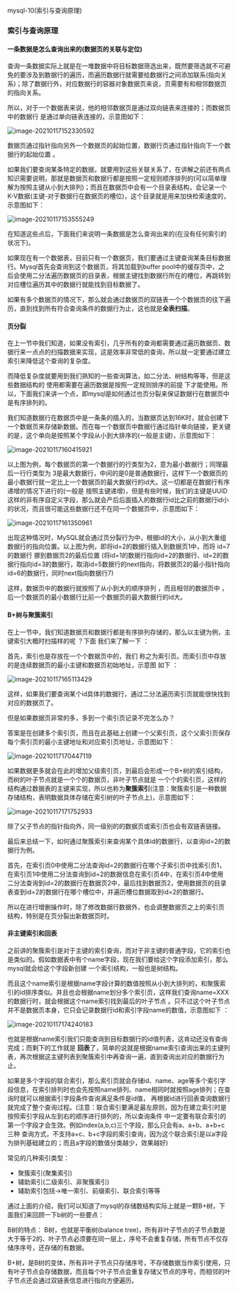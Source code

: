 mysql-10(索引与查询原理)

### 索引与查询原理

#### 一条数据是怎么查询出来的(数据页的关联与定位)

查询一条数据实际上就是在一堆数据中将目标数据筛选出来，既然要筛选就不可避免的要涉及到数据行的遍历，而遍历数据行就需要给数据行之间添加联系(指向关系)；除了数据行外，对应数据行的容器对象数据页来说，页需要有和相邻数据页的指向关系。

所以，对于一个数据表来说，他的相邻数据页是通过双向链表来连接的；而数据页中的数据行 是通过单向链表连接的，示意图如下：

![image-20210117152330592](https://alex-img-1253982387.cos.ap-nanjing.myqcloud.com/Typora/20210117152425.png)

数据页通过指针指向另外一个数据页的起始位置，数据行页通过指针指向下一个数据行的起始位置 。

如果我们要查询某条特定的数据，就要用到这些关联关系了，在讲解之前还有两点知识需要说明，那就是数据页和数据行都是按照一定规则顺序排列的(可以简单理解为按照主键从小到大排列)；而且在数据页中会有一个目录表结构，会记录一个K-V数据(主键-对于数据行在数据页的槽位)，这个目录就是用来加快检索速度的，示意图如下：

![image-20210117153555249](https://alex-img-1253982387.cos.ap-nanjing.myqcloud.com/Typora/20210117153555.png)

在知道这些点后，下面我们来说明一条数据是怎么查询出来的(在没有任何索引的状况下)。

如果现在有一个数据表，目前只有一个数据页，我们要通过主键查询某条目标数据行。Mysql首先会查询到这个数据页，将其加载到buffer pool中的缓存页中，之后会使用二分法遍历数据页的目录表，根据主键找到数据行所在的槽位，再跳转到对应槽位遍历其中的数据行就能找到目标数据了。

如果有多个数据页的情况下，那么就会通过数据页的双链表一个个数据页的往下遍历，直到找到所有符合查询条件的数据行为止，这也就是**全表扫描**。

#### 页分裂

在上一节中我们知道，如果没有索引，几乎所有的查询都需要通过遍历数据页、数据行来一点点的扫描数据来实现，这是效率非常低的查询，所以就一定要通过建立索引来降低这个查询的复杂度。

而降低复杂度就要用到我们熟知的一些查询算法，如二分法、树结构等等，但是这些数据结构的 使用都需要在遍历数据是按照一定规则排序的前提 下才能使用。所以，下面我们来讲一个点，即mysql是如何通过也页分裂来保证数据行在数据页中是有序排列的。

我们知道数据行在数据页中是一条条的插入的，当数据页达到16K时，就会创建下一个数据页来存储新数据。而在每一个数据页中数据行通过指针单向链接，更关键的是，这个单向是按照某个字段从小到大排序的(一般是主键)，示意图如下：

![image-20210117160415921](https://alex-img-1253982387.cos.ap-nanjing.myqcloud.com/Typora/20210117160416.png)

以上图为例，每个数据页的第一个数据行的行类型为2，意为最小数据行；同理最后一行行类型为 3是最大数据行，中间的是0是普通数据行，这样下一个数据页的最小数据行就一定比上一个数据页的最大数据行的id大。这一切都是在数据行有序递增的情况下进行的(一般是 按照主键递增)，但是有些时候，我们的主键是UUID这样的非有序自定义字段，那么就会产后后面插入的数据行id比之前的数据行id小的状况，而且很可能这些数据行还不在同一个数据页中，示意图如下：

![image-20210117161350961](https://alex-img-1253982387.cos.ap-nanjing.myqcloud.com/Typora/20210117161351.png)

出现这种情况时，MySQL就会通过页分裂行为中，根据id的大小，从小到大重组数据行的指向位置。以上图为例，即将id=2的数据行插入到数据页1中，而将 id=7的数据行 挪到数据页2的最后位置 (将id=1的数据行指向id=2的数据行、id=2的数据行指向id=3的数据行，取消id=5数据行的next指向，将数据页2的最小指针指向id=6的数据行，同时next指向数据行7)

这样，数据页中的数据行就按照了从小到大的顺序排列 ，而且相邻的数据页中 ，后一个数据页的最小数据行比前一个数据页的最大数据行的id大。

#### B+树与聚簇索引

在上一节中，我们知道数据页和数据行都是有序排列存储的，那么以主键为例，主键索引大概时扫描样的呢 ？下面 我们来了解一下 ：

首先，索引也是存放在一个个数据页中的，我们 称之为索引页。而索引页中存放的是连续数据页的最小主键和数据页初始地址，示意图 如下 ：

![image-20210117165113429](https://alex-img-1253982387.cos.ap-nanjing.myqcloud.com/Typora/20210117165113.png)

这样，如果我们要查询某个id具体的数据行，通过二分法遍历索引页就能很快找到对应的数据页了。

但是如果数据页非常的多，多到一个索引页记录不完怎么办？

答案是在创建多个索引页，而且在此基础上创建一个父索引页，这个父索引页保存每个索引页的最小主键地址和对应索引页地址，示意图如下：

![image-20210117170447119](https://alex-img-1253982387.cos.ap-nanjing.myqcloud.com/Typora/20210117170447.png) 

如果数据更多就会在此的增加父级索引页，到最后会形成一个B+树的索引结构，而树的叶子节点就是一个个的数据页，非叶子节点就是 一个个的索引页，这样的结构通过数据表的主键来实现，所以也称为**聚簇索引**(注意：聚簇索引是一种数据存储结构，表明数据具体存储在索引树的叶子节点上)，示意图如下：

![image-20210117171752933](https://alex-img-1253982387.cos.ap-nanjing.myqcloud.com/Typora/20210117171753.png)

除了父子节点的指针指向外，同一级别的的数据页或索引页也会有双链表链接。

最后来总结一下，如何通过聚簇索引来查询某个具体id的数据行，以查询id=2的数据行为例。

首先，在索引页0中使用二分法查询id=2的数据行在哪个子索引页中找索引页1，在索引页1中使用二分法查询到id=2的数据信息在索引页4中，在索引页4中使用 二分法查询到id=2的数据行在数据页2中，最后找到数据页2，使用数据页的目录表查到id=2的数据行在哪个槽位中，并遍历槽位数据取到id=2的数据行。

所以在进行增删操作时，除了修改数据行数据外，也会调整数据页之上的索引页 结构，特别是在页分裂出新数据页时。 

#### 非主键索引和回表

之前讲的聚簇索引是对于主键的索引查询，而对于非主键的普通字段，它的索引也是类似的。假如数据表中有个name字段，现在我们要给这个字段添加索引，那么mysql就会给这个字段新创建 一个索引结构，一般也是树结构。 

而且这个name索引是根据name字段计算的数值按照从小到大排列的，和聚簇索引的id排序类似。并且也会根据name划分多个索引页，这样我们查询name=XXX的数据行时，就会根据这个name索引找到最后的叶子节点 。只不过这个叶子节点并不是数据页本身，它只会记录数据行id和索引字段name的数值，示意图如下 ：

![image-20210117174240183](https://alex-img-1253982387.cos.ap-nanjing.myqcloud.com/Typora/20210117174240.png)

也就是根据name索引我们只能查询到目标数据行的id值列表，这肯动还没有查询完成；而剩下的工作就是 **回表**了，简单的说就是根据name索引查询出来的主键列表，再次根据这主键列表到聚簇索引中再查询一遍，直到查询出对应的数据行为止。

如果是多个字段的联合索引，那么索引页就会存储id、name、age等多个索引字段信息，在索引排列时也会先按照name排列、name相同时就按照age排列；在查询时就可以根据索引字段条件查询满足条件是id值，  再根据id进行回表查询数据行就完成了整个查询过程。(注意：联合索引要满足最左原则，因为在建立索引时是按照索引字段从左到右的顺序进行排列的，所以查询条件 中一定要有联合索引的第一个字段才会生效。例如index(a,b,c)三个字段，那么只会有a、a+b、a+b+c三种 查询方式，不支持a+c、b+c字段的索引查询，因为这个联合索引是以a字段为排列基础建立的；而且a字段的数值分类越少，效果越好)

常见的几种索引类型：

- 聚簇索引(聚集索引)
- 辅助索引(二级索引、非聚簇索引)
- 辅助索引包括->唯一索引、前缀索引、联合索引等等


通过上面的介绍，我们可以知道了mysql的存储数结构实际上就是一颗B+树，下面我们来回顾一下b树的一些要点：

B树的特点：
B树，也就是平衡树(balance tree)，所有非叶子节点的子节点数是大于等于2的、叶子节点必须要在同一层上，序号不会重复存储，所有节点不仅存储序序号，还存储的有数据。

B+树，是B树的变体，所有非叶子节点只存储序号，不存储数据当作索引使用，只有叶子节点会存储数据，而且每个叶子节点会重复存储父节点的序号，而相邻的叶子节点还会通过双链表信息进行指向方便遍历。

